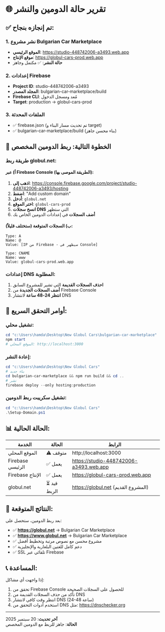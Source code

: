 # 🌐 تقرير حالة الدومين والنشر

## ✅ تم إنجازه بنجاح:

### 1. **نشر مشروع Bulgarian Car Marketplace**
- **الموقع الرئيسي**: https://studio-448742006-a3493.web.app
- **موقع الإنتاج**: https://globul-cars-prod.web.app
- **حالة النشر**: ✅ مكتمل وجاهز

### 2. **إعدادات Firebase**
- **Project ID**: studio-448742006-a3493
- **المجلد المصدر**: bulgarian-car-marketplace/build
- **Firebase CLI**: مُعد ومسجل الدخول
- **Target**: production → globul-cars-prod

### 3. **الملفات المحدثة**
- ✅ firebase.json (تم تحديث مسار البناء و target)
- ✅ bulgarian-car-marketplace/build (بناء محسن جاهز)

## 🎯 الخطوة التالية: ربط الدومين المخصص

### طريقة ربط globul.net:

#### أ) عبر Firebase Console (الطريقة الموصى بها):
1. **اذهب إلى**: https://console.firebase.google.com/project/studio-448742006-a3493/hosting
2. **اضغط**: "Add custom domain"
3. **أدخل**: `globul.net`
4. **اختر الموقع**: `globul-cars-prod`
5. **انسخ سجلات DNS** التي ستظهر
6. **أضف السجلات** في إعدادات الدومين الخاص بك

#### ب) السجلات المتوقعة (ستختلف قليلاً):
```
Type: A
Name: @
Value: [IP من Firebase - سيظهر في Console]

Type: CNAME  
Name: www
Value: globul-cars-prod.web.app
```

### إعدادات DNS المطلوبة:
1. **احذف السجلات القديمة** التي تشير للمشروع السابق
2. **أضف السجلات الجديدة** من Firebase Console
3. **انتظر 24-48 ساعة** لانتشار DNS

## 🔧 أوامر التحقق السريع:

### تشغيل محلي:
```powershell
cd "c:\Users\hamda\Desktop\New Globul Cars\bulgarian-car-marketplace"
npm start
# الموقع المحلي: http://localhost:3000
```

### إعادة النشر:
```powershell
cd "c:\Users\hamda\Desktop\New Globul Cars"
# بناء جديد
cd bulgarian-car-marketplace && npm run build && cd ..
# نشر
firebase deploy --only hosting:production
```

### تشغيل سكريبت ربط الدومين:
```powershell
cd "c:\Users\hamda\Desktop\New Globul Cars"
.\Setup-Domain.ps1
```

## 📊 الحالة الحالية:

| الخدمة | الحالة | الرابط |
|--------|--------|--------|
| الموقع المحلي | ⚠️ متوقف | http://localhost:3000 |
| Firebase الرئيسي | ✅ يعمل | https://studio-448742006-a3493.web.app |
| Firebase الإنتاج | ✅ يعمل | https://globul-cars-prod.web.app |
| globul.net | ⏳ قيد الربط | https://globul.net (المشروع القديم) |

## 🎉 النتائج المتوقعة:

بعد ربط الدومين، ستحصل على:
- ✅ **https://globul.net** → Bulgarian Car Marketplace
- ✅ **https://www.globul.net** → Bulgarian Car Marketplace  
- ✅ مشروع محسن مع نصوص مرتبة وتخطيط أفضل
- ✅ دعم كامل للغتين البلغارية والإنجليزية
- ✅ SSL تلقائي عبر Firebase

## 📞 المساعدة:

إذا واجهت أي مشاكل:
1. تحقق من Firebase Console للحصول على السجلات الصحيحة
2. تأكد من حذف السجلات القديمة من DNS
3. انتظر وقت كافي لانتشار DNS (24-48 ساعة)
4. استخدم أدوات التحقق من DNS مثل: https://dnschecker.org

---
**آخر تحديث**: 20 سبتمبر 2025  
**الحالة**: جاهز للربط مع الدومين المخصص